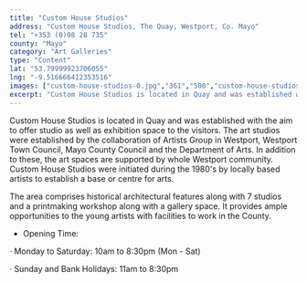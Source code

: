 ```yaml
---
title: "Custom House Studios"
address: "Custom House Studios, The Quay, Westport, Co. Mayo"
tel: "+353 (0)98 28 735"
county: "Mayo"
category: "Art Galleries"
type: "Content"
lat: "53.79999923706055"
lng: "-9.516666412353516"
images: ["custom-house-studios-0.jpg","361","500","custom-house-studios-1.jpg","448","298","custom-house-studios-2.jpg","250","181","custom-house-studios-3.jpg","192","245","custom-house-studios-4.jpg","500","333","custom-house-studios-5.jpg","500","333","custom-house-studios-6.jpg","500","375","custom-house-studios-8.jpg","500","333"]
excerpt: "Custom House Studios is located in Quay and was established with the aim to offer studio as well as exhibition space to the visitors. The art studios..."
---
```

<p>Custom House Studios is located in Quay and was established with the aim to offer studio as well as exhibition space to the visitors. The art studios were established by the collaboration of Artists Group in Westport, Westport Town Council, Mayo County Council and the Department of Arts. In addition to these, the art spaces are supported by whole Westport community. Custom House Studios were initiated during the 1980's by locally based artists to establish a base or centre for arts.</p>  
    <p>The area comprises historical architectural features along with 7 studios and a printmaking workshop along with a gallery space. It provides ample opportunities to the young artists with facilities to work in the County.</p>  
    <ul> 
        <li>Opening Time:</li> </ul> 
    <p>&middot;         Monday to Saturday: 10am to 8:30pm (Mon - Sat)</p> 
    <p>&middot;         Sunday and Bank Holidays: 11am to 8:30pm</p>
